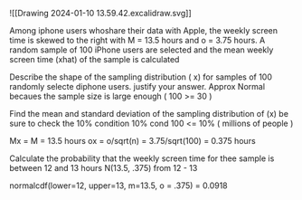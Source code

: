 ![[Drawing 2024-01-10 13.59.42.excalidraw.svg]]


Among iphone users whoshare their data with Apple, the weekly screen time is skewed to the right with M = 13.5 hours and o = 3.75 hours. A random sample of 100 iPhone users are selected and the mean weekly screen time (xhat) of the sample is calculated

Describe the shape of the sampling distribution ( x) for samples of 100 randomly selecte diphone users. justify your answer. 
Approx Normal becaues the sample size is large enough ( 100 >= 30 )

Find the mean and standard deviation of the sampling distribution of (x) be sure to check the 10% condition 
10% cond
100 <= 10% ( millions of people )

Mx = M = 13.5 hours
ox = o/sqrt(n) = 3.75/sqrt(100) = 0.375 hours 


Calculate the probability that the weekly screen time for thee sample is between 12 and 13 hours 
N(13.5, .375)
from 12 - 13 

normalcdf(lower=12, upper=13, m=13.5, o = .375)
= 0.0918